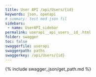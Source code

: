 ```yaml
---
title: User API /api/Users/{id}
keywords: json, openapi
# summary: test med json fil
sidebars: 
 - name: UserAPI_sidebar
permalink: userapi__api_users__id_.html
folder: swagger
toc: false
swaggerfile: userapi
swaggerpath: paths
swaggerkey: /api/Users/{id}
---
```

{% include swagger_json/get_path.md %}
